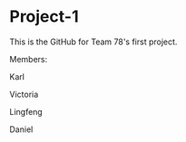 # Project-1
This is the GitHub for Team 78's first project.

Members:

Karl

Victoria

Lingfeng

Daniel
